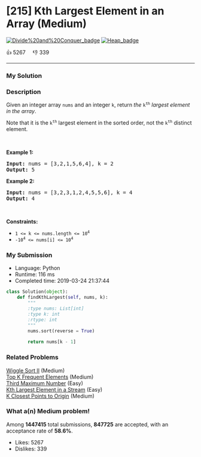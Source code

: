# [215] Kth Largest Element in an Array (Medium)

[![Divide%20and%20Conquer_badge](https://img.shields.io/badge/topic-Divide%20and%20Conquer-green.svg)](https://leetcode.com/problems/kth-largest-element-in-an-array/)  [![Heap_badge](https://img.shields.io/badge/topic-Heap-green.svg)](https://leetcode.com/problems/kth-largest-element-in-an-array/) 

:+1: 5267 &nbsp; &nbsp; :thumbsdown: 339

---

### My Solution


### Description
<p>Given an integer array <code>nums</code> and an integer <code>k</code>, return <em>the</em> <code>k<sup>th</sup></code> <em>largest element in the array</em>.</p>

<p>Note that it is the <code>k<sup>th</sup></code> largest element in the sorted order, not the <code>k<sup>th</sup></code> distinct element.</p>

<p>&nbsp;</p>
<p><strong>Example 1:</strong></p>
<pre><strong>Input:</strong> nums = [3,2,1,5,6,4], k = 2
<strong>Output:</strong> 5
</pre><p><strong>Example 2:</strong></p>
<pre><strong>Input:</strong> nums = [3,2,3,1,2,4,5,5,6], k = 4
<strong>Output:</strong> 4
</pre>
<p>&nbsp;</p>
<p><strong>Constraints:</strong></p>

<ul>
	<li><code>1 &lt;= k &lt;= nums.length &lt;= 10<sup>4</sup></code></li>
	<li><code>-10<sup>4</sup> &lt;= nums[i] &lt;= 10<sup>4</sup></code></li>
</ul>



### My Submission

- Language: Python
- Runtime: 116 ms
- Completed time: 2019-03-24 21:37:44

```Python
class Solution(object):
    def findKthLargest(self, nums, k):
        """
        :type nums: List[int]
        :type k: int
        :rtype: int
        """
        nums.sort(reverse = True)
        
        return nums[k - 1]


```


### Related Problems
[Wiggle Sort II](https://leetcode.com/problems/wiggle-sort-ii/) (Medium) <br>
[Top K Frequent Elements](https://leetcode.com/problems/top-k-frequent-elements/) (Medium) <br>
[Third Maximum Number](https://leetcode.com/problems/third-maximum-number/) (Easy) <br>
[Kth Largest Element in a Stream](https://leetcode.com/problems/kth-largest-element-in-a-stream/) (Easy) <br>
[K Closest Points to Origin](https://leetcode.com/problems/k-closest-points-to-origin/) (Medium) <br>



### What a(n) Medium problem!
Among **1447415** total submissions, **847725** are accepted, with an acceptance rate of **58.6%**. <br>

- Likes: 5267
- Dislikes: 339

